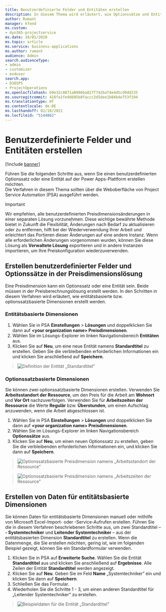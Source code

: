 ```yaml
---
title: Benutzerdefinierte Felder und Entitäten erstellen
description: In diesem Thema wird erläutert, wie Optionssätze und Entitäten in Ihrer eigenen Lösung auf der Power Apps Plattform erstellt werden.
author: Rumant
manager: kfend
ms.custom:
- dyn365-projectservice
ms.date: 10/01/2020
ms.topic: article
ms.service: business-applications
ms.author: rumant
audience: Admin
search.audienceType:
- admin
- customizer
- enduser
search.app:
- D365PS
- ProjectOperations
ms.openlocfilehash: b9e32c8871a8986ba827f742baf4e4d5cd9dd235
ms.sourcegitcommit: 418fa1fe9d605b8faccc2d5dee1b04b4e753f194
ms.translationtype: HT
ms.contentlocale: de-DE
ms.lasthandoff: 02/10/2021
ms.locfileid: "5144862"
---
```

# <a name="create-custom-fields-and-entities"></a>Benutzerdefinierte Felder und Entitäten erstellen 

[!include [banner](../includes/psa-now-project-operations.md)]

Führen Sie die folgenden Schritte aus, wenn Sie einen benutzerdefinierten Optionssatz oder eine Entität auf der Power Apps-Plattform erstellen möchten.  
Die Verfahren in diesem Thema sollten über die Weboberfläche von Project Service Automation (PSA) ausgeführt werden.

> [!IMPORTANT]
> Wir empfehlen, alle benutzerdefinierten Preisdimensionsänderungen in einer separaten Lösung vorzunehmen. Diese wichtige bewährte Methode bietet in Zukunft die Flexibilität, Änderungen nach Bedarf zu aktualisieren oder zu entfernen, hilft bei der Wiederverwendung Ihrer Arbeit und erleichtert das Portieren dieser Änderungen auf eine andere Instanz. Wenn alle erforderlichen Änderungen vorgenommen wurden, können Sie diese Lösung als **Verwaltete Lösung** exportieren und in andere Instanzen importieren, um Ihre Preiskonfiguration wiederzuverwenden.

  
## <a name="create-custom-fields-and-option-sets-in-the-pricing-dimension-solution"></a>Erstellen benutzerdefinierter Felder und Optionssätze in der Preisdimensionslösung

Eine Preisdimension kann ein Optionssatz oder eine Entität sein. Beide müssen in der Preisberechnungslösung erstellt werden. In den Schritten in diesem Verfahren wird erläutert, wie entitätsbasierte bzw. optionssatzbasierte Dimensionen erstellt werden.

### <a name="entity-based-dimensions"></a>Entitätsbasierte Dimensionen

1. Wählen Sie in PSA **Einstellungen** > **Lösungen** und doppelklicken Sie dann auf **\<your organization name> Preisdimensionen**.
2. Wählen Sie im Lösungs-Explorer im linken Navigationsbereich **Entitäten** aus.
3. Klicken Sie auf **Neu**, um eine neue Entität namens **Standardtitel** zu erstellen. Geben Sie die verbleibenden erforderlichen Informationen ein und klicken Sie anschließend auf **Speichern**.

> ![Definition der Entität „Standardtitel”](media/Standard-Title-entity-definition.png)


### <a name="option-set-based-dimensions"></a>Optionssatzbasierte Dimensionen 
Sie können zwei optionssatzbasierte Dimensionen erstellen. Verwenden Sie **Arbeitsstandort der Ressource**, um den Preis für die Arbeit am **Wohnort** und  **Vor Ort** nachzuverfolgen. Verwenden Sie für **Arbeitszeiten der Ressource** die Werte **Regulär** bzw. **Überstunden**, um einen Aufschlag anzuwenden, wenn die Arbeit abgeschlossen ist.


1. Wählen Sie in PSA **Einstellungen** > **Lösungen** und doppelklicken Sie dann auf **\<your organization name> Preisdimensionen**. 
2. Wählen Sie im Lösungs-Explorer im linken Navigationsbereich **Optionssätze** aus. 
3. Klicken Sie auf **Neu**, um einen neuen Optionssatz zu erstellen, geben Sie die verbleibenden erforderlichen Informationen ein, und klicken Sie dann auf **Speichern**.

> ![Optionssatzbasierte Preisdimension namens „Arbeitsstandort der Ressource” ](media/Option-set-PD-called-Resource-Work-Location.png)

> ![Optionssatzbasierte Preisdimension namens „Arbeitszeiten der Ressource” ](media/Option-set-PD-called-Resource-Work-Hours.PNG)


## <a name="create-data-for-entity-based-dimensions"></a>Erstellen von Daten für entitätsbasierte Dimensionen

Sie können Daten für entitätsbasierte Dimensionen manuell oder mithilfe von Microsoft Excel-Import- oder -Service-Aufrufen erstellen. Führen Sie die in diesem Verfahren beschriebenen Schritte aus, um zwei Standardtitel – **- Systemtechniker** und **Leitender Systemtechniker** – aus der entitätsbasierten Dimension **Standardtitel** zu erstellen. Wenn die Datenmenge, die Sie erstellen möchten, gering ist, wie im folgenden Beispiel gezeigt, können Sie ein Standardformular verwenden.

1. Klicken Sie in PSA auf **Erweiterte Suche**. Wählen Sie die Entität **Standardtitel** aus und klicken Sie anschließend auf **Ergebnisse**. Alle Zeilen der Entität **Standardtitel** werden angezeigt.
2. Klicken Sie auf **Neu**. Geben Sie im Feld **Name** „Systemtechniker” ein und klicken Sie dann auf **Speichern**.
3. Schließen Sie das Formular. 
4. Wiederholen Sie die Schritte 1 - 3, um einen anderen Standardtitel für „Leitender Systemtechniker” zu erstellen.

> ![Beispieldaten für die Entität „Standardtitel” ](media/ST-data.png)


